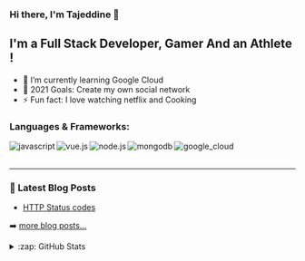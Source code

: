 ### Hi there, I'm Tajeddine 👋

## I'm a Full Stack Developer, Gamer And an Athlete !

- 🌱 I’m currently learning Google Cloud
- 🥅 2021 Goals: Create my own social network
- ⚡ Fun fact: I love watching netflix and Cooking

### Languages & Frameworks:

[<img align="left" alt="javascript" src="https://img.shields.io/badge/JavaScript-323330?style=for-the-badge&logo=javascript&logoColor=F7DF1E" />][website]
[<img align="left" alt="vue.js" src="https://img.shields.io/badge/Vue.js-35495E?style=for-the-badge&logo=vue.js&logoColor=4FC08D" />][website]
[<img align="left" alt="node.js" src="https://img.shields.io/badge/Node.js-43853D?style=for-the-badge&logo=node.js&logoColor=white" />][website]
[<img align="left" alt="mongodb" src="https://img.shields.io/badge/MongoDB-4EA94B?style=for-the-badge&logo=mongodb&logoColor=white" />][website]
[<img align="left" alt="google_cloud" src="https://img.shields.io/badge/Google_Cloud-4285F4?style=for-the-badge&logo=google-cloud&logoColor=white" />][website]

<br />
<br />

---

### 📕 Latest Blog Posts

<!-- BLOG-POST-LIST:START -->

- [HTTP Status codes](https://dev.to/tajeddine/http-status-codes-2m7n)
<!-- BLOG-POST-LIST:END -->

➡️ [more blog posts...](https://dev.to/tajeddine)

<details>
  <summary>:zap: GitHub Stats</summary>

<img align="left" alt="Tajeddine's GitHub Stats" src="https://github-readme-stats-git-master.tajeddine-js.vercel.app/api?username=tajeddine-js&count_private=true&show_icons=true&hide_border=true&bg_color=212121&title_color=29f709&&text_color=C9D1D9&icon_color=29f709&layout=compact" />

![Top Langs](https://github-readme-stats-git-master.tajeddine-js.vercel.app/api/top-langs/?username=tajeddine-js&count_private=true&hide_border=true&bg_color=212121&title_color=29f709&text_color=C9D1D9)

</details>

[website]: https://tajeddine.dev
[linkedin]: https://www.linkedin.com/in/tajeddine-zemzmi-alaoui-29b889167/
[dev.to]: https://dev.to/tajeddine
